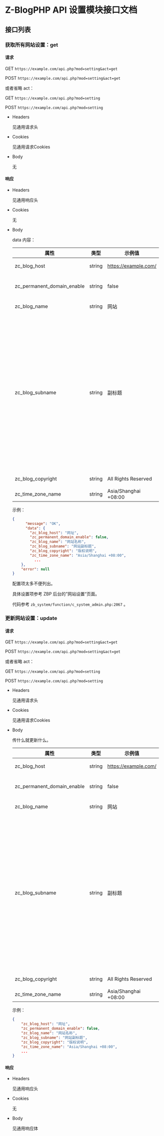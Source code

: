 # Z-BlogPHP API 设置模块接口文档

## 接口列表

### 获取所有网站设置：get

#### 请求

GET `https://example.com/api.php?mod=setting&act=get`

POST `https://example.com/api.php?mod=setting&act=get`

或者省略 act：

GET `https://example.com/api.php?mod=setting`

POST `https://example.com/api.php?mod=setting`

- Headers

  见通用请求头

- Cookies

  见通用请求Cookies

- Body

  无


#### 响应

- Headers

  见通用响应头

- Cookies

  无

- Body

  data 内容：

  | 属性                       | 类型   | 示例值          | 说明                                                         |
  | -------------------------- | ------ | --------------- | ------------------------------------------------------------ |
  | zc_blog_host               | string | https://example.com/           | 固定域名                                                 |
  | zc_permanent_domain_enable | string | false           | 是否固定域名                                                |
  | zc_blog_name               | string | 网站 | 网站名称                                                   |
  | zc_blog_subname            | string | 副标题            | 用户级别，1：管理员，2：网站编辑，3：作者，4：协作者，5：评论者，6：游客 |
  | zc_blog_copyright          | string | All Rights Reserved | 版权说明                      |
  | zc_time_zone_name          | string | Asia/Shanghai +08:00 | 时区                                              |

  示例：

  ```json	
  {
    	"message": "OK",
    	"data": {
          "zc_blog_host": "网址",
          "zc_permanent_domain_enable": false,
          "zc_blog_name": "网站名称",
          "zc_blog_subname": "网站副标题",
          "zc_blog_copyright": "版权说明",
          "zc_time_zone_name": "Asia/Shanghai +08:00",
        	...
      },
      "error": null
  }
  ```

  配置项太多不便列出。

  具体设置项参考 ZBP 后台的”网站设置“页面。

  代码参考  `zb_system/function/c_system_admin.php:2067` 。



### 更新网站设置：update

#### 请求

GET `https://example.com/api.php?mod=setting&act=get`

POST `https://example.com/api.php?mod=setting&act=get`

或者省略 act：

GET `https://example.com/api.php?mod=setting`

POST `https://example.com/api.php?mod=setting`

- Headers

  见通用请求头

- Cookies

  见通用请求Cookies

- Body

  传什么就更新什么。

  | 属性                       | 类型   | 示例值               | 说明                                                         |
  | -------------------------- | ------ | -------------------- | ------------------------------------------------------------ |
  | zc_blog_host               | string | https://example.com/ | 固定域名                                                     |
  | zc_permanent_domain_enable | string | false                | 是否固定域名                                                 |
  | zc_blog_name               | string | 网站                 | 网站名称                                                     |
  | zc_blog_subname            | string | 副标题               | 用户级别，1：管理员，2：网站编辑，3：作者，4：协作者，5：评论者，6：游客 |
  | zc_blog_copyright          | string | All Rights Reserved  | 版权说明                                                     |
  | zc_time_zone_name          | string | Asia/Shanghai +08:00 | 时区                                                         |

  示例：

  ```json
  {
      "zc_blog_host": "网址",
      "zc_permanent_domain_enable": false,
      "zc_blog_name": "网站名称",
      "zc_blog_subname": "网站副标题",
      "zc_blog_copyright": "版权说明",
      "zc_time_zone_name": "Asia/Shanghai +08:00",
      ...
  }
  ```


#### 响应

- Headers

  见通用响应头

- Cookies

  无

- Body

  见通用响应体

  